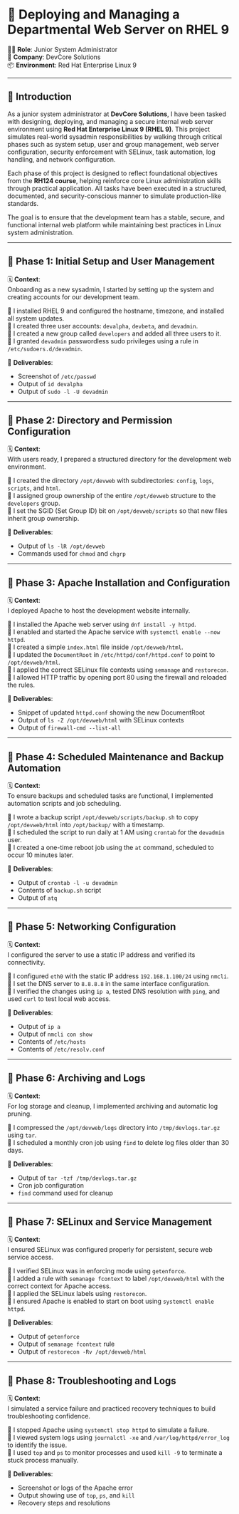 # 🚀 Deploying and Managing a Departmental Web Server on RHEL 9

👨‍💻 **Role**: Junior System Administrator  
🏢 **Company**: DevCore Solutions  
📦 **Environment**: Red Hat Enterprise Linux 9

---

## 🧾 Introduction

As a junior system administrator at **DevCore Solutions**, I have been tasked with designing, deploying, and managing a secure internal web server environment using **Red Hat Enterprise Linux 9 (RHEL 9)**. This project simulates real-world sysadmin responsibilities by walking through critical phases such as system setup, user and group management, web server configuration, security enforcement with SELinux, task automation, log handling, and network configuration.

Each phase of this project is designed to reflect foundational objectives from the **RH124 course**, helping reinforce core Linux administration skills through practical application. All tasks have been executed in a structured, documented, and security-conscious manner to simulate production-like standards.

The goal is to ensure that the development team has a stable, secure, and functional internal web platform while maintaining best practices in Linux system administration.


---

## 📌 Phase 1: Initial Setup and User Management

🗓️ **Context**:  
Onboarding as a new sysadmin, I started by setting up the system and creating accounts for our development team.

🔸 I installed RHEL 9 and configured the hostname, timezone, and installed all system updates.  
🔸 I created three user accounts: `devalpha`, `devbeta`, and `devadmin`.  
🔸 I created a new group called `developers` and added all three users to it.  
🔸 I granted `devadmin` passwordless sudo privileges using a rule in `/etc/sudoers.d/devadmin`.

📸 **Deliverables**:
- Screenshot of `/etc/passwd`
- Output of `id devalpha`
- Output of `sudo -l -U devadmin`

---

## 📌 Phase 2: Directory and Permission Configuration

🗓️ **Context**:  
With users ready, I prepared a structured directory for the development web environment.

🔸 I created the directory `/opt/devweb` with subdirectories: `config`, `logs`, `scripts`, and `html`.  
🔸 I assigned group ownership of the entire `/opt/devweb` structure to the `developers` group.  
🔸 I set the SGID (Set Group ID) bit on `/opt/devweb/scripts` so that new files inherit group ownership.

📸 **Deliverables**:
- Output of `ls -lR /opt/devweb`
- Commands used for `chmod` and `chgrp`

---

## 📌 Phase 3: Apache Installation and Configuration

🗓️ **Context**:  
I deployed Apache to host the development website internally.

🔸 I installed the Apache web server using `dnf install -y httpd`.  
🔸 I enabled and started the Apache service with `systemctl enable --now httpd`.  
🔸 I created a simple `index.html` file inside `/opt/devweb/html`.  
🔸 I updated the `DocumentRoot` in `/etc/httpd/conf/httpd.conf` to point to `/opt/devweb/html`.  
🔸 I applied the correct SELinux file contexts using `semanage` and `restorecon`.  
🔸 I allowed HTTP traffic by opening port 80 using the firewall and reloaded the rules.

📸 **Deliverables**:
- Snippet of updated `httpd.conf` showing the new DocumentRoot
- Output of `ls -Z /opt/devweb/html` with SELinux contexts
- Output of `firewall-cmd --list-all`

---

## 📌 Phase 4: Scheduled Maintenance and Backup Automation

🗓️ **Context**:  
To ensure backups and scheduled tasks are functional, I implemented automation scripts and job scheduling.

🔸 I wrote a backup script `/opt/devweb/scripts/backup.sh` to copy `/opt/devweb/html` into `/opt/backup/` with a timestamp.  
🔸 I scheduled the script to run daily at 1 AM using `crontab` for the `devadmin` user.  
🔸 I created a one-time reboot job using the `at` command, scheduled to occur 10 minutes later.

📸 **Deliverables**:
- Output of `crontab -l -u devadmin`
- Contents of `backup.sh` script
- Output of `atq`

---

## 📌 Phase 5: Networking Configuration

🗓️ **Context**:  
I configured the server to use a static IP address and verified its connectivity.

🔸 I configured `eth0` with the static IP address `192.168.1.100/24` using `nmcli`.  
🔸 I set the DNS server to `8.8.8.8` in the same interface configuration.  
🔸 I verified the changes using `ip a`, tested DNS resolution with `ping`, and used `curl` to test local web access.

📸 **Deliverables**:
- Output of `ip a`
- Output of `nmcli con show`
- Contents of `/etc/hosts`
- Contents of `/etc/resolv.conf`

---

## 📌 Phase 6: Archiving and Logs

🗓️ **Context**:  
For log storage and cleanup, I implemented archiving and automatic log pruning.

🔸 I compressed the `/opt/devweb/logs` directory into `/tmp/devlogs.tar.gz` using `tar`.  
🔸 I scheduled a monthly cron job using `find` to delete log files older than 30 days.

📸 **Deliverables**:
- Output of `tar -tzf /tmp/devlogs.tar.gz`
- Cron job configuration
- `find` command used for cleanup

---

## 📌 Phase 7: SELinux and Service Management

🗓️ **Context**:  
I ensured SELinux was configured properly for persistent, secure web service access.

🔸 I verified SELinux was in enforcing mode using `getenforce`.  
🔸 I added a rule with `semanage fcontext` to label `/opt/devweb/html` with the correct context for Apache access.  
🔸 I applied the SELinux labels using `restorecon`.  
🔸 I ensured Apache is enabled to start on boot using `systemctl enable httpd`.

📸 **Deliverables**:
- Output of `getenforce`
- Output of `semanage fcontext` rule
- Output of `restorecon -Rv /opt/devweb/html`

---

## 📌 Phase 8: Troubleshooting and Logs

🗓️ **Context**:  
I simulated a service failure and practiced recovery techniques to build troubleshooting confidence.

🔸 I stopped Apache using `systemctl stop httpd` to simulate a failure.  
🔸 I viewed system logs using `journalctl -xe` and `/var/log/httpd/error_log` to identify the issue.  
🔸 I used `top` and `ps` to monitor processes and used `kill -9` to terminate a stuck process manually.

📸 **Deliverables**:
- Screenshot or logs of the Apache error
- Output showing use of `top`, `ps`, and `kill`
- Recovery steps and resolutions
